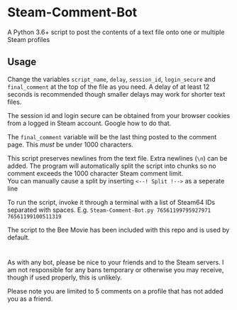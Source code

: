 # Steam-Comment-Bot

A Python 3.6+ script to post the contents of a text file onto one or multiple Steam profiles


## Usage
Change the variables `script_name`, `delay`, `session_id`, `login_secure` and `final_comment` at the top of the file as you need.
A delay of at least 12 seconds is recommended though smaller delays may work for shorter text files.

The session id and login secure can be obtained from your browser cookies from a logged in Steam account. Google how to do that.

The `final_comment` variable will be the last thing posted to the comment page. This *must* be under 1000 characters.

This script preserves newlines from the text file. Extra newlines (`\n`) can be added.
The program will automatically split the script into chunks so no comment exceeds the 1000 character Steam comment limit.  
You can manually cause a split by inserting `<--! Split !-->` as a seperate line

To run the script, invoke it through a terminal with a list of Steam64 IDs separated with spaces.
E.g. `Steam-Comment-Bot.py 76561199795927971 76561199100511319`

The script to the Bee Movie has been included with this repo and is used by default.

#
As with any bot, please be nice to your friends and to the Steam servers.
I am not responsible for any bans temporary or otherwise you may receive, though if used properly, this is unlikely.

Please note you are limited to 5 comments on a profile that has not added you as a friend.
